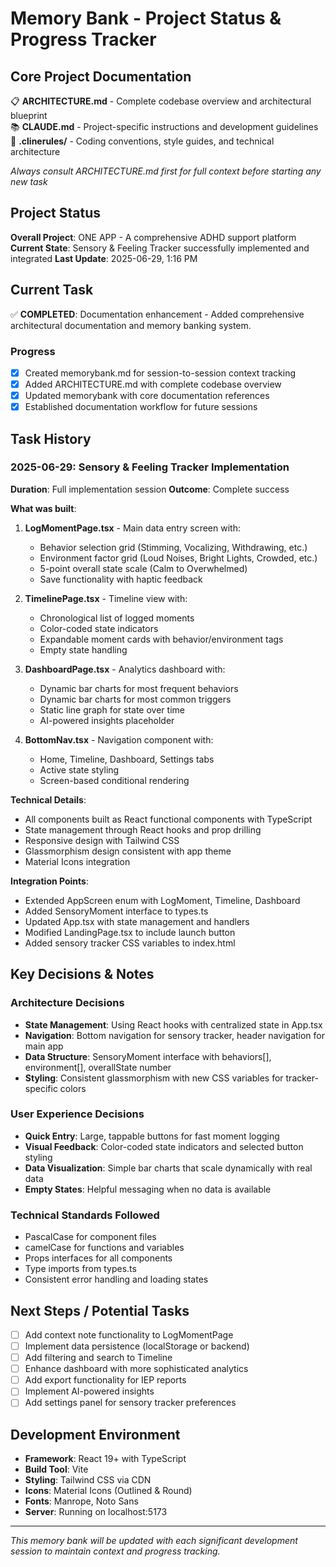 # Memory Bank - Project Status & Progress Tracker

## Core Project Documentation
📋 **ARCHITECTURE.md** - Complete codebase overview and architectural blueprint  
📚 **CLAUDE.md** - Project-specific instructions and development guidelines  
📝 **.clinerules/** - Coding conventions, style guides, and technical architecture

*Always consult ARCHITECTURE.md first for full context before starting any new task*

## Project Status
**Overall Project**: ONE APP - A comprehensive ADHD support platform
**Current State**: Sensory & Feeling Tracker successfully implemented and integrated
**Last Update**: 2025-06-29, 1:16 PM

## Current Task
✅ **COMPLETED**: Documentation enhancement - Added comprehensive architectural documentation and memory banking system.

### Progress
- [x] Created memorybank.md for session-to-session context tracking
- [x] Added ARCHITECTURE.md with complete codebase overview
- [x] Updated memorybank with core documentation references
- [x] Established documentation workflow for future sessions

## Task History

### 2025-06-29: Sensory & Feeling Tracker Implementation
**Duration**: Full implementation session
**Outcome**: Complete success

**What was built**:
1. **LogMomentPage.tsx** - Main data entry screen with:
   - Behavior selection grid (Stimming, Vocalizing, Withdrawing, etc.)
   - Environment factor grid (Loud Noises, Bright Lights, Crowded, etc.)
   - 5-point overall state scale (Calm to Overwhelmed)
   - Save functionality with haptic feedback

2. **TimelinePage.tsx** - Timeline view with:
   - Chronological list of logged moments
   - Color-coded state indicators
   - Expandable moment cards with behavior/environment tags
   - Empty state handling

3. **DashboardPage.tsx** - Analytics dashboard with:
   - Dynamic bar charts for most frequent behaviors
   - Dynamic bar charts for most common triggers
   - Static line graph for state over time
   - AI-powered insights placeholder

4. **BottomNav.tsx** - Navigation component with:
   - Home, Timeline, Dashboard, Settings tabs
   - Active state styling
   - Screen-based conditional rendering

**Technical Details**:
- All components built as React functional components with TypeScript
- State management through React hooks and prop drilling
- Responsive design with Tailwind CSS
- Glassmorphism design consistent with app theme
- Material Icons integration

**Integration Points**:
- Extended AppScreen enum with LogMoment, Timeline, Dashboard
- Added SensoryMoment interface to types.ts
- Updated App.tsx with state management and handlers
- Modified LandingPage.tsx to include launch button
- Added sensory tracker CSS variables to index.html

## Key Decisions & Notes

### Architecture Decisions
- **State Management**: Using React hooks with centralized state in App.tsx
- **Navigation**: Bottom navigation for sensory tracker, header navigation for main app
- **Data Structure**: SensoryMoment interface with behaviors[], environment[], overallState number
- **Styling**: Consistent glassmorphism with new CSS variables for tracker-specific colors

### User Experience Decisions
- **Quick Entry**: Large, tappable buttons for fast moment logging
- **Visual Feedback**: Color-coded state indicators and selected button styling
- **Data Visualization**: Simple bar charts that scale dynamically with real data
- **Empty States**: Helpful messaging when no data is available

### Technical Standards Followed
- PascalCase for component files
- camelCase for functions and variables
- Props interfaces for all components
- Type imports from types.ts
- Consistent error handling and loading states

## Next Steps / Potential Tasks
- [ ] Add context note functionality to LogMomentPage
- [ ] Implement data persistence (localStorage or backend)
- [ ] Add filtering and search to Timeline
- [ ] Enhance dashboard with more sophisticated analytics
- [ ] Add export functionality for IEP reports
- [ ] Implement AI-powered insights
- [ ] Add settings panel for sensory tracker preferences

## Development Environment
- **Framework**: React 19+ with TypeScript
- **Build Tool**: Vite
- **Styling**: Tailwind CSS via CDN
- **Icons**: Material Icons (Outlined & Round)
- **Fonts**: Manrope, Noto Sans
- **Server**: Running on localhost:5173

---
*This memory bank will be updated with each significant development session to maintain context and progress tracking.*
